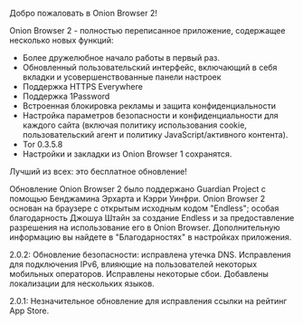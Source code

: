 Добро пожаловать в Onion Browser 2!

Onion Browser 2 - полностью переписанное приложение, содержащее несколько новых функций:

* Более дружелюбное начало работы в первый раз.
* Обновленный пользовательский интерфейс, включающий в себя вкладки и усовершенствованные панели настроек
* Поддержка HTTPS Everywhere
* Поддержка 1Password
* Встроенная блокировка рекламы и защита конфиденциальности
* Настройка параметров безопасности и конфиденциальности для каждого сайта (включая политику использования cookie, пользовательский агент и политику JavaScript/активного контента).
* Tor 0.3.5.8
* Настройки и закладки из Onion Browser 1 сохранятся.

Лучший из всех: это бесплатное обновление!

Обновление Onion Browser 2 было поддержано Guardian Project с помощью Бенджамина Эрхарта и Кэрри Уинфри. Onion Browser 2 основан на браузере с открытым исходным кодом "Endless"; особая благодарность Джошуа Штайн за создание Endless и за предоставление разрешения на использование его в Onion Browser. Дополнительную информацию вы найдете  в "Благодарностях" в настройках приложения.

2.0.2: Обновление безопасности: исправлена утечка DNS. Исправления для подключения IPv6, влияющие на пользователей некоторых мобильных операторов. Исправлены некоторые сбои. Добавлены локализации для нескольких языков.

2.0.1: Незначительное обновление для исправления ссылки на рейтинг App Store.

